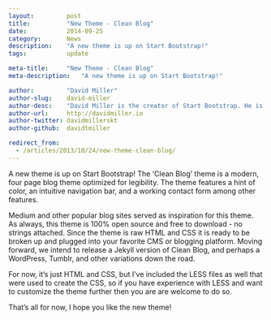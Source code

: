 ```yaml
---
layout:			post
title:			"New Theme - Clean Blog"
date:			2014-09-25
category:		News
description:	"A new theme is up on Start Bootstrap!"
tags:			update

meta-title:		"New Theme - Clean Blog"
meta-description:	"A new theme is up on Start Bootstrap!"

author:			"David Miller"
author-slug:	david-miller
author-desc:	"David Miller is the creator of Start Bootstrap. He is a front end web designer and developer working out of sunny Orlando, Florida."
author-url:		http://davidmiller.io
author-twitter:	davidmillerskt
author-github:	davidtmiller

redirect_from:
  - /articles/2013/10/24/new-theme-clean-blog/
---
```


A new theme is up on Start Bootstrap! The ‘Clean Blog’ theme is a modern, four page blog theme optimized for legibility. The theme features a hint of color, an intuitive navigation bar, and a working contact form among other features.

Medium and other popular blog sites served as inspiration for this theme. As always, this theme is 100% open source and free to download - no strings attached. Since the theme is raw HTML and CSS it is ready to be broken up and plugged into your favorite CMS or blogging platform. Moving forward, we intend to release a Jekyll version of Clean Blog, and perhaps a WordPress, Tumblr, and other variations down the road.

For now, it’s just HTML and CSS, but I’ve included the LESS files as well that were used to create the CSS, so if you have experience with LESS and want to customize the theme further then you are are welcome to do so.

That’s all for now, I hope you like the new theme!
